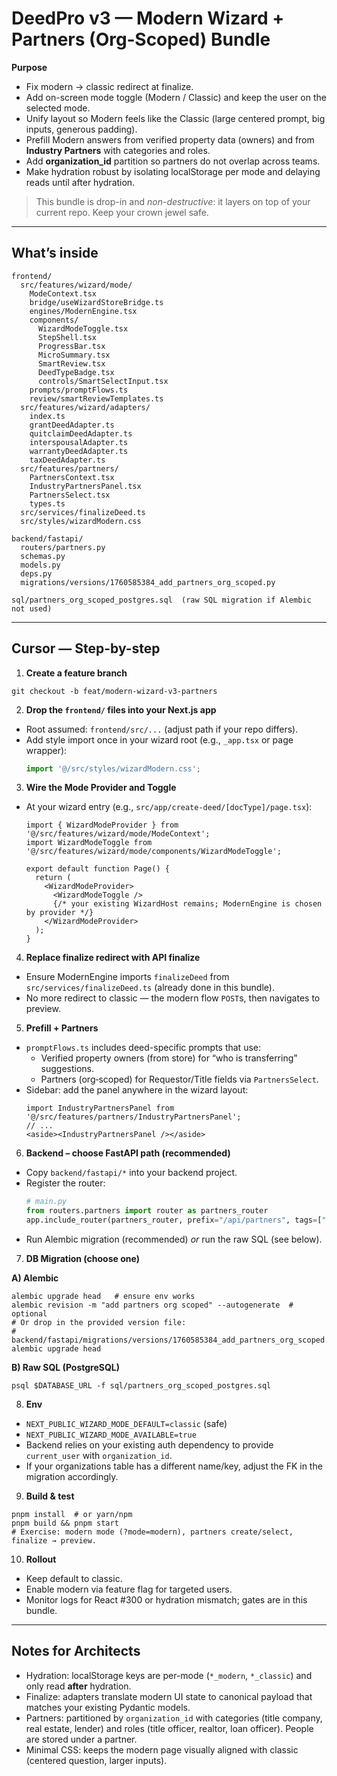 # DeedPro v3 — Modern Wizard + Partners (Org‑Scoped) Bundle

**Purpose**
- Fix modern → classic redirect at finalize.
- Add on-screen mode toggle (Modern / Classic) and keep the user on the selected mode.
- Unify layout so Modern feels like the Classic (large centered prompt, big inputs, generous padding).
- Prefill Modern answers from verified property data (owners) and from **Industry Partners** with categories and roles.
- Add **organization_id** partition so partners do not overlap across teams.
- Make hydration robust by isolating localStorage per mode and delaying reads until after hydration.

> This bundle is drop-in and *non-destructive*: it layers on top of your current repo. Keep your crown jewel safe.

---

## What’s inside

```
frontend/
  src/features/wizard/mode/
    ModeContext.tsx
    bridge/useWizardStoreBridge.ts
    engines/ModernEngine.tsx
    components/
      WizardModeToggle.tsx
      StepShell.tsx
      ProgressBar.tsx
      MicroSummary.tsx
      SmartReview.tsx
      DeedTypeBadge.tsx
      controls/SmartSelectInput.tsx
    prompts/promptFlows.ts
    review/smartReviewTemplates.ts
  src/features/wizard/adapters/
    index.ts
    grantDeedAdapter.ts
    quitclaimDeedAdapter.ts
    interspousalAdapter.ts
    warrantyDeedAdapter.ts
    taxDeedAdapter.ts
  src/features/partners/
    PartnersContext.tsx
    IndustryPartnersPanel.tsx
    PartnersSelect.tsx
    types.ts
  src/services/finalizeDeed.ts
  src/styles/wizardModern.css

backend/fastapi/
  routers/partners.py
  schemas.py
  models.py
  deps.py
  migrations/versions/1760585384_add_partners_org_scoped.py

sql/partners_org_scoped_postgres.sql  (raw SQL migration if Alembic not used)
```

---

## Cursor — Step-by-step

1) **Create a feature branch**
```
git checkout -b feat/modern-wizard-v3-partners
```

2) **Drop the `frontend/` files into your Next.js app**
- Root assumed: `frontend/src/...` (adjust path if your repo differs).
- Add style import once in your wizard root (e.g., `_app.tsx` or page wrapper):
  ```ts
  import '@/src/styles/wizardModern.css';
  ```

3) **Wire the Mode Provider and Toggle**
- At your wizard entry (e.g., `src/app/create-deed/[docType]/page.tsx`):
  ```tsx
  import { WizardModeProvider } from '@/src/features/wizard/mode/ModeContext';
  import WizardModeToggle from '@/src/features/wizard/mode/components/WizardModeToggle';

  export default function Page() {
    return (
      <WizardModeProvider>
        <WizardModeToggle />
        {/* your existing WizardHost remains; ModernEngine is chosen by provider */}
      </WizardModeProvider>
    );
  }
  ```

4) **Replace finalize redirect with API finalize**
- Ensure ModernEngine imports `finalizeDeed` from `src/services/finalizeDeed.ts` (already done in this bundle).
- No more redirect to classic — the modern flow `POST`s, then navigates to preview.

5) **Prefill + Partners**
- `promptFlows.ts` includes deed-specific prompts that use:
  - Verified property owners (from store) for “who is transferring” suggestions.
  - Partners (org‑scoped) for Requestor/Title fields via `PartnersSelect`.
- Sidebar: add the panel anywhere in the wizard layout:
  ```tsx
  import IndustryPartnersPanel from '@/src/features/partners/IndustryPartnersPanel';
  // ...
  <aside><IndustryPartnersPanel /></aside>
  ```

6) **Backend – choose FastAPI path (recommended)**
- Copy `backend/fastapi/*` into your backend project.
- Register the router:
  ```py
  # main.py
  from routers.partners import router as partners_router
  app.include_router(partners_router, prefix="/api/partners", tags=["partners"])
  ```
- Run Alembic migration (recommended) *or* run the raw SQL (see below).

7) **DB Migration (choose one)**

**A) Alembic**
```
alembic upgrade head   # ensure env works
alembic revision -m "add partners org scoped" --autogenerate  # optional
# Or drop in the provided version file:
# backend/fastapi/migrations/versions/1760585384_add_partners_org_scoped.py
alembic upgrade head
```

**B) Raw SQL (PostgreSQL)**
```
psql $DATABASE_URL -f sql/partners_org_scoped_postgres.sql
```

8) **Env**
- `NEXT_PUBLIC_WIZARD_MODE_DEFAULT=classic` (safe)
- `NEXT_PUBLIC_WIZARD_MODE_AVAILABLE=true`
- Backend relies on your existing auth dependency to provide `current_user` with `organization_id`.
- If your organizations table has a different name/key, adjust the FK in the migration accordingly.

9) **Build & test**
```
pnpm install  # or yarn/npm
pnpm build && pnpm start
# Exercise: modern mode (?mode=modern), partners create/select, finalize → preview.
```

10) **Rollout**
- Keep default to classic.
- Enable modern via feature flag for targeted users.
- Monitor logs for React #300 or hydration mismatch; gates are in this bundle.

---

## Notes for Architects

- Hydration: localStorage keys are per-mode (`*_modern`, `*_classic`) and only read **after** hydration.
- Finalize: adapters translate modern UI state to canonical payload that matches your existing Pydantic models.
- Partners: partitioned by `organization_id` with categories (title company, real estate, lender) and roles (title officer, realtor, loan officer). People are stored under a partner.
- Minimal CSS: keeps the modern page visually aligned with classic (centered question, larger inputs).

